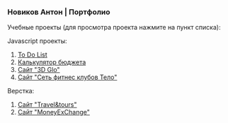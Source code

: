 ### Новиков Антон | Портфолио
Учебные проекты (для просмотра проекта нажмите на пункт списка):
  
  Javascript проекты:
1. [To Do List](https://ant-nov.github.io/ToDoList/ "Перейти к To Do List")
2. [Калькулятор бюджета](https://ant-nov.github.io/BudgetCalculator/ "Перейти на Калькулятор бюджета")
3. [Сайт "3D Glo"](https://ant-nov.github.io/Glo3D/ "Перейти на сайт")
4. [Сайт "Сеть фитнес клубов Тело"](https://ant-nov.github.io/fitness_club_Telo/ "Перейти на сайт")
  
  Верстка:
1. [Сайт "Travel&tours"](https://ant-nov.github.io/Travel%20&%20tours/ "Перейти на сайт")
2. [Сайт "MoneyExChange"](https://ant-nov.github.io/Money%20ExChange/index.html "Перейти на сайт")
